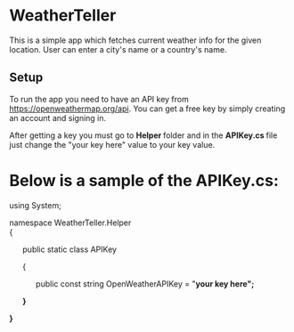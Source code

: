 # WeatherTeller

This is a simple app which fetches current weather info for the given location.
User can enter a city's name or a country's name.

## Setup

To run the app you need to have an API key from https://openweathermap.org/api.
You can get a free key by simply creating an account and signing in.

After getting a key you must go to <b> Helper </b> folder and in the <b> APIKey.cs </b> file just change the "your key here" value to your key value.

# Below is a sample of the APIKey.cs:

using System;<br>

namespace WeatherTeller.Helper<br>
{
<ul>public static class APIKey</ul>
   <ul> { </ul>
      <ul><ul>public const string OpenWeatherAPIKey = "<b>your key here<b>";</ul></ul>
    <ul>}</ul>
}
